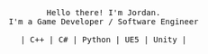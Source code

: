 <p align="center">
  <samp>
    Hello there! I'm Jordan.
    <br>
    I'm a Game Developer / Software Engineer
    <br>
    <br>| C++ | C# | Python | UE5 | Unity |
  </samp>
</p>

<!--
**Xion4762/Xion4762** is a ✨ _special_ ✨ repository because its `README.md` (this file) appears on your GitHub profile.

Here are some ideas to get you started:

- 🔭 I’m currently working on ...
- 🌱 I’m currently learning ...
- 👯 I’m looking to collaborate on ...
- 🤔 I’m looking for help with ...
- 💬 Ask me about ...
- 📫 How to reach me: ...
- 😄 Pronouns: ...
- ⚡ Fun fact: ...
-->
